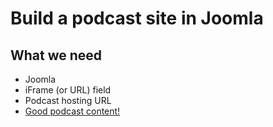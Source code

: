 # Build a podcast site in Joomla
## What we need

- Joomla
- iFrame (or URL) field
- Podcast hosting URL
- [Good podcast content!](https://www.joomdev.com/joomcast/)
